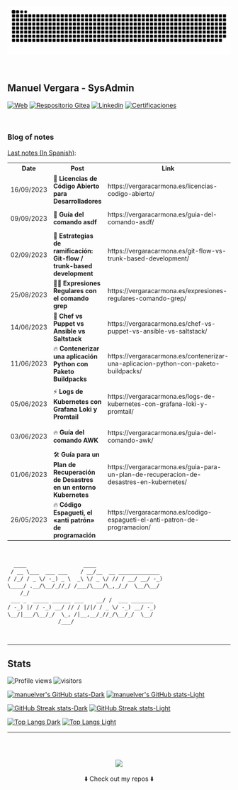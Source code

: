 ![snake](https://github.com/Platane/snk/raw/output/github-contribution-grid-snake.svg)

<br>

## Manuel Vergara - SysAdmin

[![Web](https://img.shields.io/badge/vergaracarmona.es-yellow?style=for-the-badge)](https://vergaracarmona.es) 
[![Respositorio Gitea](https://img.shields.io/badge/Gitea-green?style=for-the-badge)](https://gitea.vergaracarmona.es/manuelver)
[![Linkedin](https://img.shields.io/badge/Linkedin-blue?style=for-the-badge)](https://www.linkedin.com/in/manu-vergara)
[![Certificaciones](https://img.shields.io/badge/Certificaciones-orange?style=for-the-badge)](https://vergaracarmona.es/certificaciones)

<br>

### Blog of notes 

[Last notes (In Spanish)](https://vergaracarmona.es/apuntes):

<table>
  <tr><th>Date</th><th>Post</th><th>Link</th><th>Topics</th></tr>
<!-- APUNTES:START --><tr><td>16/09/2023</td><td>🤖 <b>Licencias de Código Abierto para Desarrolladores</b></td><td>https://vergaracarmona.es/licencias-codigo-abierto/</td><td>Guías, estándar, Programación</td></tr><tr><td>09/09/2023</td><td>🤖 <b>Guía del comando asdf</b></td><td>https://vergaracarmona.es/guia-del-comando-asdf/</td><td>Guías, comandos, Linux, shell</td></tr><tr><td>02/09/2023</td><td>🍺 <b>Estrategias de ramificación: Git-flow / trunk-based development</b></td><td>https://vergaracarmona.es/git-flow-vs-trunk-based-development/</td><td>Teoría, git</td></tr><tr><td>25/08/2023</td><td>🤙🏾 <b>Expresiones Regulares con el comando grep</b></td><td>https://vergaracarmona.es/expresiones-regulares-comando-grep/</td><td>Guías, comandos, grep, Linux, Programación</td></tr><tr><td>14/06/2023</td><td>🚀 <b>Chef vs Puppet vs Ansible vs Saltstack</b></td><td>https://vergaracarmona.es/chef-vs-puppet-vs-ansible-vs-saltstack/</td><td>Teoría, Ansible, Cloud</td></tr><tr><td>11/06/2023</td><td>🔥 <b>Contenerizar una aplicación Python con Paketo Buildpacks</b></td><td>https://vergaracarmona.es/contenerizar-una-aplicacion-python-con-paketo-buildpacks/</td><td>Tutoriales, contenedores, docker, Programación, Python</td></tr><tr><td>05/06/2023</td><td>⚡️ <b>Logs de Kubernetes con Grafana Loki y Promtail</b></td><td>https://vergaracarmona.es/logs-de-kubernetes-con-grafana-loki-y-promtail/</td><td>Tutoriales, Helm, Kubernetes, Logs, seguridad</td></tr><tr><td>03/06/2023</td><td>🔥 <b>Guía del comando AWK</b></td><td>https://vergaracarmona.es/guia-del-comando-awk/</td><td>Guías, comandos, Linux, shell</td></tr><tr><td>01/06/2023</td><td>🛠 <b>Guía para un Plan de Recuperación de Desastres en un entorno Kubernetes</b></td><td>https://vergaracarmona.es/guia-para-un-plan-de-recuperacion-de-desastres-en-kubernetes/</td><td>Teoría, Kubernetes, seguridad</td></tr><tr><td>26/05/2023</td><td>🔥 <b>Código Espagueti, el «anti patrón» de programación</b></td><td>https://vergaracarmona.es/codigo-espagueti-el-anti-patron-de-programacion/</td><td>Teoría, Programación</td></tr><!-- APUNTES:END -->
</table>
<br>

```
  ____                  ____                     
 / __ \___  ___ ___    / __/__  __ _____________ 
/ /_/ / _ \/ -_) _ \  _\ \/ _ \/ // / __/ __/ -_)
\____/ .__/\__/_//_/ /___/\___/\_,_/_/  \__/\__/ 
    /_/                                          
 ___ _  _____ ______ ___    __/ /  ___ _______ 
/ -_) |/ / -_) __/ // / |/|/ / _ \/ -_) __/ -_)
\__/|___/\__/_/  \_, /|__,__/_//_/\__/_/  \__/ 
                /___/                          
```

<br>

---

## Stats

![Profile views](https://komarev.com/ghpvc/?username=manuelver&color=lightgrey)
![visitors](https://visitor-badge.glitch.me/badge?page_id=manuelver.manuelver)

[![manuelver's GitHub stats-Dark](https://github-readme-stats.vercel.app/api?username=manuelver&show_icons=true&theme=dark#gh-dark-mode-only)](https://github.com/manuelver/github-readme-stats#gh-dark-mode-only)
[![manuelver's GitHub stats-Light](https://github-readme-stats.vercel.app/api?username=manuelver&show_icons=true&theme=default#gh-light-mode-only)](https://github.com/manuelver/github-readme-stats#gh-light-mode-only)

[![GitHub Streak stats-Dark](https://github-readme-streak-stats.herokuapp.com/?user=manuelver&theme=dark#gh-dark-mode-only)](https://github.com/manuelver/github-readme-stats#gh-dark-mode-only)
[![GitHub Streak stats-Light](https://github-readme-streak-stats.herokuapp.com/?user=manuelver&theme=default#gh-light-mode-only)](https://github.com/manuelver/github-readme-stats#gh-light-mode-only)

[![Top Langs Dark](https://github-readme-stats.vercel.app/api/top-langs/?username=manuelver&layout=compact&theme=dark#gh-dark-mode-only)](https://github.com/manuelver/github-readme-stats#gh-dark-mode-only)
[![Top Langs Light](https://github-readme-stats.vercel.app/api/top-langs/?username=manuelver&layout=compact&theme=light#gh-light-mode-only)](https://github.com/manuelver/github-readme-stats#gh-light-mode-only)

---

<br><br>

<p align="center">
    <img src="https://media.giphy.com/media/NTur7XlVDUdqM/giphy.gif" width="70%"/>
</p>

<p align="center">
 ⬇️  Check out my repos  ⬇️ 
</p>
